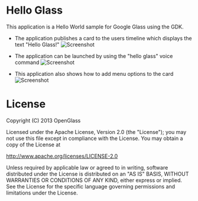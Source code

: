 Hello Glass
===========

This application is a Hello World sample for Google Glass using the GDK.

- The application publishes a card to the users timeline which displays the text "Hello Glass!"
![Screenshot](https://raw.github.com/jaredsburrows/OpenGlass/master/example-apps/HelloGlass/screenshot-hello-glass.png)

- The application can be launched by using the "hello glass" voice command
![Screenshot](https://raw.github.com/jaredsburrows/OpenGlass/master/example-apps/HelloGlass/screenshot-voice-command.png)

- This application also shows how to add menu options to the card
![Screenshot](https://raw.github.com/jaredsburrows/OpenGlass/master/example-apps/HelloGlass/screenshot-close-action.png)

License
========

Copyright (C) 2013 OpenGlass

Licensed under the Apache License, Version 2.0 (the "License"); you may not use this file except in compliance with the License. You may obtain a copy of the License at
 
  http://www.apache.org/licenses/LICENSE-2.0

Unless required by applicable law or agreed to in writing, software distributed under the License is distributed on an "AS IS" BASIS, WITHOUT WARRANTIES OR CONDITIONS OF ANY KIND, either express or implied. See the License for the specific language governing permissions and limitations under the License.
